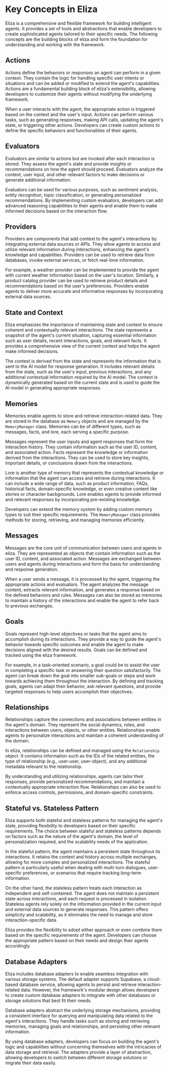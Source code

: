 # Key Concepts in Eliza

Eliza is a comprehensive and flexible framework for building intelligent agents. It provides a set of tools and abstractions that enable developers to create sophisticated agents tailored to their specific needs. The following concepts are the building blocks of eliza and form the foundation for understanding and working with the framework.

## Actions

Actions define the behaviors or responses an agent can perform in a given context. They contain the logic for handling specific user intents or situations and can be added or modified to extend the agent's capabilities. Actions are a fundamental building block of eliza's extensibility, allowing developers to customize their agents without modifying the underlying framework.

When a user interacts with the agent, the appropriate action is triggered based on the context and the user's input. Actions can perform various tasks, such as generating responses, making API calls, updating the agent's state, or triggering other actions. Developers can create custom actions to define the specific behaviors and functionalities of their agents.

## Evaluators

Evaluators are similar to actions but are invoked after each interaction is stored. They assess the agent's state and provide insights or recommendations on how the agent should proceed. Evaluators analyze the context, user input, and other relevant factors to make decisions or generate additional information.

Evaluators can be used for various purposes, such as sentiment analysis, entity recognition, topic classification, or generating personalized recommendations. By implementing custom evaluators, developers can add advanced reasoning capabilities to their agents and enable them to make informed decisions based on the interaction flow.

## Providers

Providers are components that add context to the agent's interactions by integrating external data sources or APIs. They allow agents to access and utilize relevant information during interactions, enhancing the agent's knowledge and capabilities. Providers can be used to retrieve data from databases, invoke external services, or fetch real-time information.

For example, a weather provider can be implemented to provide the agent with current weather information based on the user's location. Similarly, a product catalog provider can be used to retrieve product details and recommendations based on the user's preferences. Providers enable agents to deliver more accurate and informative responses by incorporating external data sources.

## State and Context

Eliza emphasizes the importance of maintaining state and context to ensure coherent and contextually relevant interactions. The state represents a snapshot of the agent's current situation, capturing essential information such as user details, recent interactions, goals, and relevant facts. It provides a comprehensive view of the current context and helps the agent make informed decisions.

The context is derived from the state and represents the information that is sent to the AI model for response generation. It includes relevant details from the state, such as the user's input, previous interactions, and any additional contextual information required by the AI model. The context is dynamically generated based on the current state and is used to guide the AI model in generating appropriate responses.

## Memories

Memories enable agents to store and retrieve interaction-related data. They are stored in the database as `Memory` objects and are managed by the `MemoryManager` class. Memories can be of different types, such as messages, facts, and lore, each serving a specific purpose.

Messages represent the user inputs and agent responses that form the interaction history. They contain information such as the user ID, content, and associated action. Facts represent the knowledge or information derived from the interactions. They can be used to store key insights, important details, or conclusions drawn from the interactions.

Lore is another type of memory that represents the contextual knowledge or information that the agent can access and retrieve during interactions. It can include a wide range of data, such as product information, FAQs, historical facts, domain-specific knowledge, or even creative content like stories or character backgrounds. Lore enables agents to provide informed and relevant responses by incorporating pre-existing knowledge.

Developers can extend the memory system by adding custom memory types to suit their specific requirements. The `MemoryManager` class provides methods for storing, retrieving, and managing memories efficiently.

## Messages

Messages are the core unit of communication between users and agents in eliza. They are represented as objects that contain information such as the user ID, content, and associated action. Messages are exchanged between users and agents during interactions and form the basis for understanding and response generation.

When a user sends a message, it is processed by the agent, triggering the appropriate actions and evaluators. The agent analyzes the message content, extracts relevant information, and generates a response based on the defined behaviors and rules. Messages can also be stored as memories to maintain a history of the interactions and enable the agent to refer back to previous exchanges.

## Goals

Goals represent high-level objectives or tasks that the agent aims to accomplish during its interactions. They provide a way to guide the agent's behavior towards specific outcomes and enable the agent to make decisions aligned with the desired results. Goals can be defined and tracked using the eliza framework.

For example, in a task-oriented scenario, a goal could be to assist the user in completing a specific task or answering their question satisfactorily. The agent can break down the goal into smaller sub-goals or steps and work towards achieving them throughout the interaction. By defining and tracking goals, agents can adapt their behavior, ask relevant questions, and provide targeted responses to help users accomplish their objectives.

## Relationships

Relationships capture the connections and associations between entities in the agent's domain. They represent the social dynamics, roles, and interactions between users, objects, or other entities. Relationships enable agents to personalize interactions and maintain a coherent understanding of the domain.

In eliza, relationships can be defined and managed using the `Relationship` object. It contains information such as the IDs of the related entities, the type of relationship (e.g., user-user, user-object), and any additional metadata relevant to the relationship.

By understanding and utilizing relationships, agents can tailor their responses, provide personalized recommendations, and maintain a contextually appropriate interaction flow. Relationships can also be used to enforce access controls, permissions, and domain-specific constraints.

## Stateful vs. Stateless Pattern

Eliza supports both stateful and stateless patterns for managing the agent's state, providing flexibility to developers based on their specific requirements. The choice between stateful and stateless patterns depends on factors such as the nature of the agent's domain, the level of personalization required, and the scalability needs of the application.

In the stateful pattern, the agent maintains a persistent state throughout its interactions. It retains the context and history across multiple exchanges, allowing for more complex and personalized interactions. The stateful pattern is particularly useful when dealing with multi-turn dialogues, user-specific preferences, or scenarios that require tracking long-term information.

On the other hand, the stateless pattern treats each interaction as independent and self-contained. The agent does not maintain a persistent state across interactions, and each request is processed in isolation. Stateless agents rely solely on the information provided in the current input and external data sources to generate responses. This pattern offers simplicity and scalability, as it eliminates the need to manage and store interaction-specific data.

Eliza provides the flexibility to adopt either approach or even combine them based on the specific requirements of the agent. Developers can choose the appropriate pattern based on their needs and design their agents accordingly.

## Database Adapters

Eliza includes database adapters to enable seamless integration with various storage systems. The default adapter supports Supabase, a cloud-based database service, allowing agents to persist and retrieve interaction-related data. However, the framework's modular design allows developers to create custom database adapters to integrate with other databases or storage solutions that best fit their needs.

Database adapters abstract the underlying storage mechanisms, providing a consistent interface for querying and manipulating data related to the agent's interactions. They handle tasks such as storing and retrieving memories, managing goals and relationships, and persisting other relevant information.

By using database adapters, developers can focus on building the agent's logic and capabilities without concerning themselves with the intricacies of data storage and retrieval. The adapters provide a layer of abstraction, allowing developers to switch between different storage solutions or migrate their data easily.